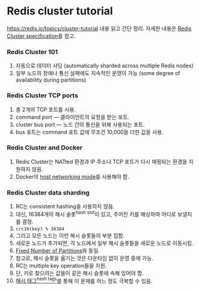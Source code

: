 # Redis cluster tutorial

https://redis.io/topics/cluster-tutorial 내용 읽고 간단 정리. 자세한 내용은 [Redis Cluster specification](https://redis.io/topics/cluster-spec)를 참고.

### Redis Cluster 101

1. 자동으로 데이터 샤딩 (automatically sharded across multiple Redis nodes)
2. 일부 노드의 장애나 통신 실패에도 지속적인 운영이 가능 (some degree of availability during partitions)

### Redis Cluster TCP ports

1. 총 2개의 TCP 포트를 사용.
2. command port ― 클라이언트의 요청을 받는 포트.
3. cluster bus port ― 노드 간의 통신을 위해 사용되는 포트.
4. bus 포트는 command 포트 값에 무조건 10,000을 더한 값을 사용.

### Redis Cluster and Docker

1. Redis Cluster는 NATted 환경과 IP 주소나 TCP 포트가 다시 매핑되는 환경을 지원하지 않음.
2. Docker의 [host networking mode](https://docs.docker.com/network/host/)를 사용해야 함.

### Redis Cluster data sharding

1. RC는 consistent hashing을 사용하지 않음.
2. 대신, 16384개의 해시 슬롯<sup>hash slot</sup>이 있고, 주어진 키를 해싱하여 어디로 보낼지를 결정.
3. `crc16(key) % 16384`
4. 그리고 모든 노드는 이런 해시 슬롯들의 부분 집합.
5. 새로운 노드가 추가되면, 각 노드에서 일부 해시 슬롯들을 새로운 노드로 이동시킴.
6. [Fixed Number of Partitions](https://github.com/codehumane/what-i-learned/blob/master/book/ddia/Distributed-Data.md#fixed-number-of-partitions)와 동일.
7. 참고로, 해시 슬롯을 옮기는 것은 다운타임 없이 운영 중에 가능.
8. RC는 multiple key operation들을 지원.
9. 단, 키로 찾으려는 값들이 같은 해시 슬롯에 속해 있어야 함.
10. [해시 태그<sup>hash tags</sup>](https://redis.io/topics/cluster-spec#keys-hash-tags)를 통해 이 문제를 어느 정도 극복할 수 있음.
